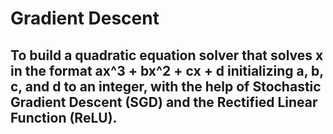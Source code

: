 #  Gradient Descent 


## To build a quadratic equation solver that solves x in the format ax^3 + bx^2 + cx + d initializing a, b, c, and d to an integer, with the help of Stochastic Gradient Descent (SGD) and the Rectified Linear Function (ReLU).

